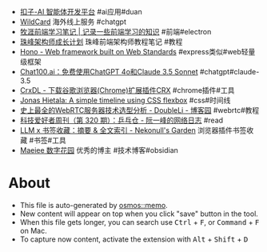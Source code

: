 - [扣子-AI 智能体开发平台](https://www.coze.cn/?cate_type=recommend) #ai应用#duan
- [WildCard](https://bewildcard.com/?code=JJDPH) 海外线上服务 #chatgpt
- [牧涯前端学习笔记 | 记录一些前端学习的知识](https://muyacode.github.io/FrontEndLearnNotes/) #前端#electron
- [珠峰架构师成长计划](http://www.zhufengpeixun.com/strong/html/0.module.html#t103.%20Webpack) 珠峰前端架构师教程笔记 #教程
- [Hono - Web framework built on Web Standards](https://hono.dev/) #express类似#web轻量级框架
- [Chat100.ai：免费使用ChatGPT 4o和Claude 3.5 Sonnet](https://chat100.ai/zh-CN) #chatgpt#claude-3.5
- [CrxDL - 下载谷歌浏览器(Chrome)扩展插件CRX](https://crxdl.com/) #chrome插件#工具
- [Jonas Hietala: A simple timeline using CSS flexbox](https://www.jonashietala.se/blog/2024/08/25/a_simple_timeline_using_css_flexbox/) #css#时间线
- [史上最全的WebRTC服务器技术选型分析 - DoubleLi - 博客园](https://www.cnblogs.com/lidabo/p/14442687.html) #webrtc#教程
- [科技爱好者周刊（第 320 期）：乒乓仓 - 阮一峰的网络日志](https://www.ruanyifeng.com/blog/2024/10/weekly-issue-320.html) #read
- [LLM x 书签收藏：摘要 & 全文索引 - Nekonull's Garden](https://nekonull.me/posts/llm_x_bookmark/) 浏览器插件书签收藏 #书签#工具
- [Maeiee 数字花园](https://garden.maxieewong.com/) 优秀的博主 #技术博客#obsidian

# About

- This file is auto-generated by [osmos::memo](https://github.com/osmoscraft/osmosmemo).
- New content will appear on top when you click "save" button in the tool.
- When this file gets longer, you can search use <kbd>Ctrl</kbd> + <kbd>F</kbd>, or <kbd>Command</kbd> + <kbd>F</kbd> on Mac.
- To capture now content, activate the extension with <kbd>Alt</kbd> + <kbd>Shift</kbd> + <kbd>D</kbd>

